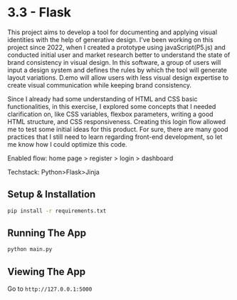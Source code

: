 # 3.3 - Flask

This project aims to develop a tool for documenting and applying visual identities with the help of generative design. I've been working on this project since 2022, when I created a prototype using javaScript(P5.js) and conducted initial user and market research better to understand the state of brand consistency in visual design. In this software, a group of users will input a design system and defines the rules by which the tool will generate layout variations. D.emo will allow users with less visual design expertise to create visual communication while keeping brand consistency.

Since I already had some understanding of HTML and CSS basic functionalities, in this exercise, I explored some concepts that I needed clarification on, like CSS variables, flexbox parameters, writing a good HTML structure, and CSS responsiveness. Creating this login flow allowed me to test some initial ideas for this product. For sure, there are many good practices that I still need to learn regarding front-end development, so let me know how I could optimize this code.

Enabled flow: home page > register >  login > dashboard

Techstack: Python>Flask>Jinja

## Setup & Installation

```bash
pip install -r requirements.txt
```

## Running The App

```bash
python main.py
```

## Viewing The App

Go to `http://127.0.0.1:5000`
